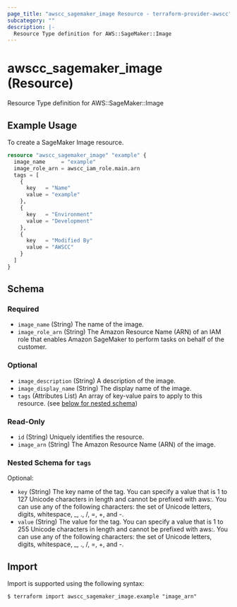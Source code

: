 ```yaml
---
page_title: "awscc_sagemaker_image Resource - terraform-provider-awscc"
subcategory: ""
description: |-
  Resource Type definition for AWS::SageMaker::Image
---
```


# awscc_sagemaker_image (Resource)

Resource Type definition for AWS::SageMaker::Image

## Example Usage

To create a SageMaker Image resource.
```terraform
resource "awscc_sagemaker_image" "example" {
  image_name     = "example"
  image_role_arn = awscc_iam_role.main.arn
  tags = [
    {
      key   = "Name"
      value = "example"
    },
    {
      key   = "Environment"
      value = "Development"
    },
    {
      key   = "Modified By"
      value = "AWSCC"
    }
  ]
}
```

<!-- schema generated by tfplugindocs -->
## Schema

### Required

- `image_name` (String) The name of the image.
- `image_role_arn` (String) The Amazon Resource Name (ARN) of an IAM role that enables Amazon SageMaker to perform tasks on behalf of the customer.

### Optional

- `image_description` (String) A description of the image.
- `image_display_name` (String) The display name of the image.
- `tags` (Attributes List) An array of key-value pairs to apply to this resource. (see [below for nested schema](#nestedatt--tags))

### Read-Only

- `id` (String) Uniquely identifies the resource.
- `image_arn` (String) The Amazon Resource Name (ARN) of the image.

<a id="nestedatt--tags"></a>
### Nested Schema for `tags`

Optional:

- `key` (String) The key name of the tag. You can specify a value that is 1 to 127 Unicode characters in length and cannot be prefixed with aws:. You can use any of the following characters: the set of Unicode letters, digits, whitespace, _, ., /, =, +, and -.
- `value` (String) The value for the tag. You can specify a value that is 1 to 255 Unicode characters in length and cannot be prefixed with aws:. You can use any of the following characters: the set of Unicode letters, digits, whitespace, _, ., /, =, +, and -.

## Import

Import is supported using the following syntax:

```shell
$ terraform import awscc_sagemaker_image.example "image_arn"
```
